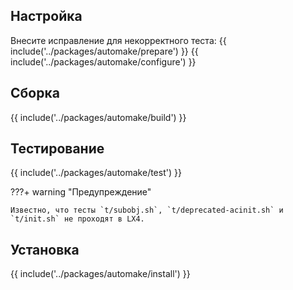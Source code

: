 <pkg :name="'automake'" instsize showsbu2></pkg>

## Настройка

Внесите исправление для некорректного теста:
{{ include('../packages/automake/prepare') }}
{{ include('../packages/automake/configure') }}

## Сборка

{{ include('../packages/automake/build') }}

## Тестирование

{{ include('../packages/automake/test') }}

???+ warning "Предупреждение"
	
	Известно, что тесты `t/subobj.sh`, `t/deprecated-acinit.sh` и `t/init.sh` не проходят в LX4.

## Установка

{{ include('../packages/automake/install') }}


